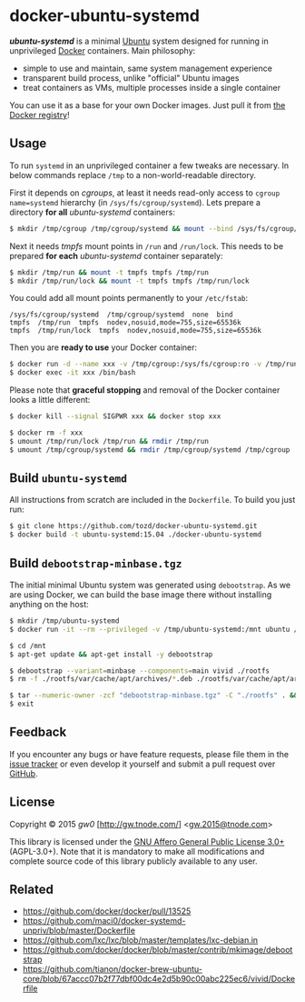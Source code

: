 docker-ubuntu-systemd
=====================

***ubuntu-systemd*** is a minimal [Ubuntu](http://www.ubuntu.com/) system designed for running in unprivileged [Docker](https://www.docker.com/) containers. Main philosophy:

- simple to use and maintain, same system management experience
- transparent build process, unlike "official" Ubuntu images
- treat containers as VMs, multiple processes inside a single container

You can use it as a base for your own Docker images. Just pull it from [the Docker registry](https://registry.hub.docker.com/u/tozd/ubuntu-systemd/)!


Usage
-----

To run `systemd` in an unprivileged container a few tweaks are necessary. In below commands replace `/tmp` to a non-world-readable directory.

First it depends on *cgroups*, at least it needs read-only access to `cgroup name=systemd` hierarchy (in `/sys/fs/cgroup/systemd`). Lets prepare a directory **for all** *ubuntu-systemd* containers:

```bash
$ mkdir /tmp/cgroup /tmp/cgroup/systemd && mount --bind /sys/fs/cgroup/systemd /tmp/cgroup/systemd
```

Next it needs *tmpfs* mount points in `/run` and `/run/lock`. This needs to be prepared **for each** *ubuntu-systemd* container separately:

```bash
$ mkdir /tmp/run && mount -t tmpfs tmpfs /tmp/run
$ mkdir /tmp/run/lock && mount -t tmpfs tmpfs /tmp/run/lock
```

You could add all mount points permanently to your `/etc/fstab`:

```
/sys/fs/cgroup/systemd  /tmp/cgroup/systemd  none  bind
tmpfs  /tmp/run  tmpfs  nodev,nosuid,mode=755,size=65536k
tmpfs  /tmp/run/lock  tmpfs  nodev,nosuid,mode=755,size=65536k
```

Then you are **ready to use** your Docker container:

```bash
$ docker run -d --name xxx -v /tmp/cgroup:/sys/fs/cgroup:ro -v /tmp/run:/run:rw ubuntu-systemd:15.04
$ docker exec -it xxx /bin/bash
```

Please note that **graceful stopping** and removal of the Docker container looks a little different:

```bash
$ docker kill --signal SIGPWR xxx && docker stop xxx

$ docker rm -f xxx
$ umount /tmp/run/lock /tmp/run && rmdir /tmp/run
$ umount /tmp/cgroup/systemd && rmdir /tmp/cgroup/systemd /tmp/cgroup
```


Build `ubuntu-systemd`
----------------------

All instructions from scratch are included in the `Dockerfile`. To build you just run:

```bash
$ git clone https://github.com/tozd/docker-ubuntu-systemd.git
$ docker build -t ubuntu-systemd:15.04 ./docker-ubuntu-systemd
```


Build `debootstrap-minbase.tgz`
-------------------------------

The initial minimal Ubuntu system was generated using `debootstrap`. As we are using Docker, we can build the base image there without installing anything on the host:

```bash
$ mkdir /tmp/ubuntu-systemd
$ docker run -it --rm --privileged -v /tmp/ubuntu-systemd:/mnt ubuntu /bin/bash

$ cd /mnt
$ apt-get update && apt-get install -y debootstrap

$ debootstrap --variant=minbase --components=main vivid ./rootfs
$ rm -f ./rootfs/var/cache/apt/archives/*.deb ./rootfs/var/cache/apt/archives/partial/*.deb ./rootfs/var/cache/apt/*.bin

$ tar --numeric-owner -zcf "debootstrap-minbase.tgz" -C "./rootfs" . && rm -rf "./rootfs"
$ exit
```


Feedback
--------

If you encounter any bugs or have feature requests, please file them in the [issue tracker](https://github.com/tozd/docker-ubuntu-systemd/issues/) or even develop it yourself and submit a pull request over [GitHub](https://github.com/tozd/docker-ubuntu-systemd/).


License
-------

Copyright &copy; 2015 *gw0* [<http://gw.tnode.com/>] &lt;<gw.2015@tnode.com>&gt;

This library is licensed under the [GNU Affero General Public License 3.0+](LICENSE_AGPL-3.0.txt) (AGPL-3.0+). Note that it is mandatory to make all modifications and complete source code of this library publicly available to any user.

Related
-------

- <https://github.com/docker/docker/pull/13525>
- <https://github.com/maci0/docker-systemd-unpriv/blob/master/Dockerfile>
- <https://github.com/lxc/lxc/blob/master/templates/lxc-debian.in>
- <https://github.com/docker/docker/blob/master/contrib/mkimage/debootstrap>
- <https://github.com/tianon/docker-brew-ubuntu-core/blob/67accc07b2f77dbf00dc4e2d5b90c00abc225ec6/vivid/Dockerfile>
